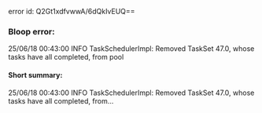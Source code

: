 error id: Q2Gt1xdfvwwA/6dQkIvEUQ==
### Bloop error:

25/06/18 00:43:00 INFO TaskSchedulerImpl: Removed TaskSet 47.0, whose tasks have all completed, from pool
#### Short summary: 

25/06/18 00:43:00 INFO TaskSchedulerImpl: Removed TaskSet 47.0, whose tasks have all completed, from...